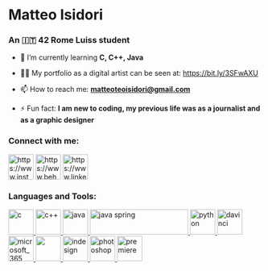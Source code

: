 <!-- ![MasterHead](https://media.licdn.com/dms/image/C4D16AQEd0VTzqhYUvQ/profile-displaybackgroundimage-shrink_350_1400/0/1606171839423?e=1683158400&v=beta&t=uVqzR_tKNaBTwaKkLExmdxSopDiToVFXic63poJQ_6U) -->

<h1 align="left">Matteo Isidori</h1>
<h3 align="left">An 🇮🇹 42 Rome Luiss student</h3>

- 🌱 I’m currently learning **C, C++, Java**

- 👨‍💻 My portfolio as a digital artist can be seen at: https://bit.ly/3SFwAXU

- 📫 How to reach me: **matteoteoisidori@gmail.com**

- ⚡ Fun fact: **I am new to coding, my previous life was as a journalist and as a graphic designer**

<h3 align="left">Connect with me:</h3>
<p align="left">
<a href="https://instagram.com/cult_cobain/" target="blank"><img align="center" src="https://raw.githubusercontent.com/rahuldkjain/github-profile-readme-generator/master/src/images/icons/Social/instagram.svg" alt="https://www.instagram.com/cult_cobain/" height="50" width="50" /></a>
<a href="https://www.behance.net/matteoisidori" target="blank"><img align="center" src="https://raw.githubusercontent.com/rahuldkjain/github-profile-readme-generator/master/src/images/icons/Social/behance.svg" alt="https://www.behance.net/matteoisidori" height="50" width="50" /></a>
<a href="https://linkedin.com/in/isidori-matteo/" target="blank"><img align="center" src="https://raw.githubusercontent.com/rahuldkjain/github-profile-readme-generator/master/src/images/icons/Social/linked-in-alt.svg" alt="https://www.linkedin.com/in/isidori-matteo/" height="50" width="50" /></a>
</p>

<h3 align="left">Languages and Tools:</h3>
<p align="left">
<a href="https://www.programiz.com/c-programming" target="_blank" rel="noreferrer"> <img src="https://github.com/misidori/misidori/assets/123883959/ddb4cf56-fb0a-43f2-9502-7d5510642fb3" alt="c" width="50" height="50"/>
</a>
<a href="https://isocpp.org/" target="_blank" rel="noreferrer"> <img src="https://github.com/misidori/misidori/assets/123883959/930c1a6f-e7aa-455c-a7b3-1ff782633005" alt="c++" width="50" height="50"/>
</a>  
<a href="https://isocpp.org/" target="_blank" rel="noreferrer"> <img src="https://github.com/misidori/misidori/assets/123883959/80a66141-8eb1-4a7e-8176-98e762683e31" alt="java" width="50" height="50"/>
</a>  
<a href="https://isocpp.org/" target="_blank" rel="noreferrer"> <img src="https://github.com/misidori/misidori/assets/123883959/6a5708df-fe0c-4d7c-a7a7-32b95c1d2def" alt="java spring" width="195" height="50"/>
</a>  
<a href="https://www.python.org/" target="_blank" rel="noreferrer"> <img src="https://github.com/misidori/misidori/assets/123883959/e6806879-73e9-4080-92e6-0e2ca5213955" alt="python" width="50" height="50"/>
</a>
<a></a>
<a href="https://www.blackmagicdesign.com/products/davinciresolve" target="_blank" rel="noreferrer"> <img src="https://upload.wikimedia.org/wikipedia/commons/9/90/DaVinci_Resolve_17_logo.svg" alt="davinci" width="50" height="50"/>
</a>
<a href="https://www.microsoft.com/it-it/microsoft-365?rtc=1" target="_blank" rel="noreferrer"> <img src="https://cdn.worldvectorlogo.com/logos/office-2.svg" alt="microsoft_365" width="50" height="50"/>
</a>
<a href="https://www.adobe.com/it/products/illustrator.html?gclid=CjwKCAiAr4GgBhBFEiwAgwORrdjHqf0ySfe93OkzxRBinnIPtAPbLOr2WSzSZTznTmSpHqayw53OZBoChy4QAvD_BwE&mv=search&mv=search&sdid=KCJMVLF6&ef_id=CjwKCAiAr4GgBhBFEiwAgwORrdjHqf0ySfe93OkzxRBinnIPtAPbLOr2WSzSZTznTmSpHqayw53OZBoChy4QAvD_BwE:G:s&s_kwcid=AL!3085!3!595517829761!e!!g!!adobe%20illustrator!1478761148!58366715478" target="_blank" rel="noreferrer"> <img src="https://github.com/misidori/misidori/assets/123883959/4af90fff-f007-417d-98cf-1b7cf26fabd5" width="50" height="50"/> 
</a>
<a href="https://www.adobe.com/it/products/indesign/landpb.html?gclid=CjwKCAiAr4GgBhBFEiwAgwORrRynszZpmnDTsx5Z35Cr812iu3qmXSIjN8vcyk3rfj2BUFfudozYHBoCe2gQAvD_BwE&mv=search&mv=search&sdid=LCDWTLJX&ef_id=CjwKCAiAr4GgBhBFEiwAgwORrRynszZpmnDTsx5Z35Cr812iu3qmXSIjN8vcyk3rfj2BUFfudozYHBoCe2gQAvD_BwE:G:s&s_kwcid=AL!3085!3!595452222955!e!!g!!adobe%20indesign!1457479130!59242734640"> <img src="https://cdn.worldvectorlogo.com/logos/adobe-indesign-cc-icon.svg" alt="indesign" width="50" height="50"/> 
</a>
<a href="https://www.adobe.com/it/products/photoshop/landpb.html?gclid=CjwKCAiAr4GgBhBFEiwAgwORrWdZGzk4ewrQV3M20bHdOM3MkufOVkHbyY1AMnUwO5Emv4no_lMrixoCfpMQAvD_BwE&mv=search&mv=search&sdid=LZ32SYVR&ef_id=CjwKCAiAr4GgBhBFEiwAgwORrWdZGzk4ewrQV3M20bHdOM3MkufOVkHbyY1AMnUwO5Emv4no_lMrixoCfpMQAvD_BwE:G:s&s_kwcid=AL!3085!3!441910900757!e!!g!!adobe%20photoshop!1457478956!59242745680" target="_blank" rel="noreferrer"> <img src="https://cdn.worldvectorlogo.com/logos/adobe-photoshop-2.svg" alt="photoshop" width="50" height="50"/>
</a>
<a href="https://www.adobe.com/it/products/premiere.html?gclid=CjwKCAiAr4GgBhBFEiwAgwORrRaUeSBj10-ltBhW8NeZbemsOh2LNoTLyEbsh2Bj321V_EamWLzUzxoC98IQAvD_BwE&mv=search&mv=search&sdid=LQLZT7BT&ef_id=CjwKCAiAr4GgBhBFEiwAgwORrRaUeSBj10-ltBhW8NeZbemsOh2LNoTLyEbsh2Bj321V_EamWLzUzxoC98IQAvD_BwE:G:s&s_kwcid=AL!3085!3!340617944760!e!!g!!premiere%20pro!1457479160!59242756000" target="_blank" rel="noreferrer"> <img src="https://cdn.worldvectorlogo.com/logos/premiere-pro-cc.svg" alt="premiere" width="50" height="50"/>
</a>
</p>
